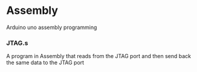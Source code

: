 # Assembly
Arduino uno assembly programming

### JTAG.s
A program in Assembly that reads from the JTAG port
and then send back the same data to the JTAG port 
